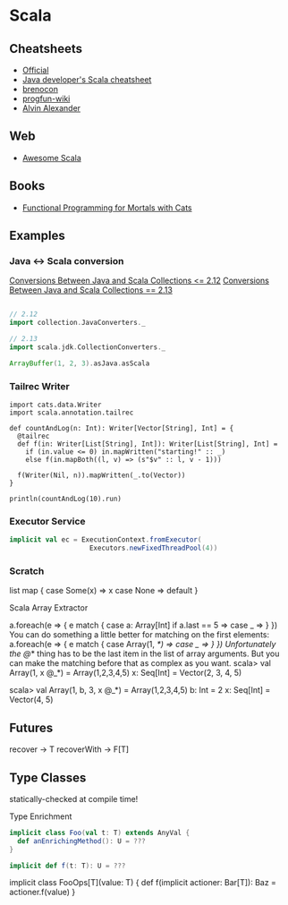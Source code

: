 # Scala

## Cheatsheets

* [Official](https://docs.scala-lang.org/cheatsheets/)
* [Java developer's Scala cheatsheet](https://mbonaci.github.io/scala/)
* [brenocon](http://brenocon.com/scalacheat/)
* [progfun-wiki](https://github.com/lampepfl/progfun-wiki/blob/gh-pages/CheatSheet.md)
* [Alvin Alexander](alvinalexander.com/downloads/scala/Scala-Cheat-Sheet-devdaily.pdf)

## Web

* [Awesome Scala](https://github.com/lauris/awesome-scala)

## Books

* [Functional Programming for Mortals with Cats](https://leanpub.com/fpmortals-cats/read#leanpub-auto-cats-typeclasses)

## Examples

### Java <-> Scala conversion

[Conversions Between Java and Scala Collections <= 2.12](https://docs.scala-lang.org/overviews/collections/conversions-between-java-and-scala-collections.html)
[Conversions Between Java and Scala Collections == 2.13](https://docs.scala-lang.org/overviews/collections-2.13/conversions-between-java-and-scala-collections.html)

```scala

// 2.12
import collection.JavaConverters._

// 2.13
import scala.jdk.CollectionConverters._

ArrayBuffer(1, 2, 3).asJava.asScala

```

### Tailrec Writer

```
import cats.data.Writer
import scala.annotation.tailrec

def countAndLog(n: Int): Writer[Vector[String], Int] = {
  @tailrec
  def f(in: Writer[List[String], Int]): Writer[List[String], Int] =
    if (in.value <= 0) in.mapWritten("starting!" :: _)
    else f(in.mapBoth((l, v) => (s"$v" :: l, v - 1)))

  f(Writer(Nil, n)).mapWritten(_.to(Vector))
}

println(countAndLog(10).run)
```

### Executor Service

```scala
implicit val ec = ExecutionContext.fromExecutor(
                    Executors.newFixedThreadPool(4))
```

### Scratch


list map {
  case Some(x) => x
  case None => default
}


Scala Array Extractor

a.foreach(e => {
   e match {
      case a: Array[Int] if a.last == 5 => 
      case _ =>
   }
})
You can do something a little better for matching on the first elements:
a.foreach(e => {
   e match {
      case Array(1, _*) => 
      case _ => 
   }
})
Unfortunately the @_* thing has to be the last item in the list of array arguments. But you can make the matching before that as complex as you want.
scala> val Array(1, x @_*) = Array(1,2,3,4,5)
x: Seq[Int] = Vector(2, 3, 4, 5)

scala> val Array(1, b, 3, x @_*) = Array(1,2,3,4,5)
b: Int = 2
x: Seq[Int] = Vector(4, 5)


## Futures

recover -> T
recoverWith -> F[T]

## Type Classes

statically-checked at compile time!

Type Enrichment

```scala
implicit class Foo(val t: T) extends AnyVal {
  def anEnrichingMethod(): U = ???
}
```

```scala
implicit def f(t: T): U = ???
```

implicit class FooOps[T](value: T) {
  def f(implicit actioner: Bar[T]): Baz = actioner.f(value)
} 
